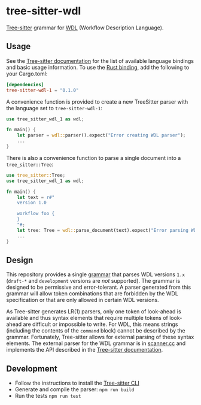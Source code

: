 # tree-sitter-wdl

[Tree-sitter](https://github.com/tree-sitter/tree-sitter) grammar for [WDL](https://openwdl.org/) (Workflow Description Language).

## Usage

See the [Tree-sitter documentation](https://tree-sitter.github.io/tree-sitter/using-parsers) for the list of available language bindings and basic usage information. To use the [Rust binding](https://crates.io/crates/tree-sitter-wdl-1), add the following to your Cargo.toml:

```toml
[dependencies]
tree-sitter-wdl-1 = "0.1.0"
```

A convenience function is provided to create a new TreeSitter parser with the language set to `tree-sitter-wdl-1`:

```rust
use tree_sitter_wdl_1 as wdl;

fn main() {
    let parser = wdl::parser().expect("Error creating WDL parser");
    ...
}
```

There is also a convenience function to parse a single document into a `tree_sitter::Tree`:

```rust
use tree_sitter::Tree;
use tree_sitter_wdl_1 as wdl;

fn main() {
    let text = r#"
    version 1.0

    workflow foo {
    }
    "#;
    let tree: Tree = wdl::parse_document(text).expect("Error parsing WDL parser");
    ...
}
```

## Design

This repository provides a single [grammar](grammar.js) that parses WDL versions `1.x` (`draft-*` and `development` versions are *not* supported). The grammar is designed to be permissive and error-tolerant. A parser generated from this grammar will allow token combinations that are forbidden by the WDL specification or that are only allowed in certain WDL versions.

As Tree-sitter generates LR(1) parsers, only one token of look-ahead is available and thus syntax elements that require multiple tokens of look-ahead are difficult or impossible to write. For WDL, this means strings (including the contents of the `command` block) cannot be described by the grammar. Fortunately, Tree-sitter allows for external parsing of these syntax elements. The external parser for the WDL grammar is in [scanner.cc](src/tree_sitter/../scanner.cc) and implements the API described in the [Tree-sitter documentation](https://tree-sitter.github.io/tree-sitter/creating-parsers#external-scanners).

## Development

* Follow the instructions to install the [Tree-sitter CLI](https://github.com/tree-sitter/tree-sitter/blob/master/cli/README.md)
* Generate and compile the parser: `npm run build`
* Run the tests `npm run test`